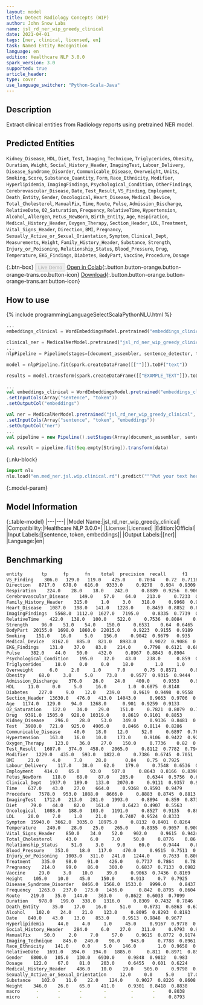 ```yaml
---
layout: model
title: Detect Radiology Concepts (WIP)
author: John Snow Labs
name: jsl_rd_ner_wip_greedy_clinical
date: 2021-04-01
tags: [ner, clinical, licensed, en]
task: Named Entity Recognition
language: en
edition: Healthcare NLP 3.0.0
spark_version: 3.0
supported: true
article_header:
type: cover
use_language_switcher: "Python-Scala-Java"
---
```



## Description


Extract clinical entities from Radiology reports using pretrained NER model.


## Predicted Entities


`Kidney_Disease`, `HDL`, `Diet`, `Test`, `Imaging_Technique`, `Triglycerides`, `Obesity`, `Duration`, `Weight`, `Social_History_Header`, `ImagingTest`, `Labour_Delivery`, `Disease_Syndrome_Disorder`, `Communicable_Disease`, `Overweight`, `Units`, `Smoking`, `Score`, `Substance_Quantity`, `Form`, `Race_Ethnicity`, `Modifier`, `Hyperlipidemia`, `ImagingFindings`, `Psychological_Condition`, `OtherFindings`, `Cerebrovascular_Disease`, `Date`, `Test_Result`, `VS_Finding`, `Employment`, `Death_Entity`, `Gender`, `Oncological`, `Heart_Disease`, `Medical_Device`, `Total_Cholesterol`, `ManualFix`, `Time`, `Route`, `Pulse`, `Admission_Discharge`, `RelativeDate`, `O2_Saturation`, `Frequency`, `RelativeTime`, `Hypertension`, `Alcohol`, `Allergen`, `Fetus_NewBorn`, `Birth_Entity`, `Age`, `Respiration`, `Medical_History_Header`, `Oxygen_Therapy`, `Section_Header`, `LDL`, `Treatment`, `Vital_Signs_Header`, `Direction`, `BMI`, `Pregnancy`, `Sexually_Active_or_Sexual_Orientation`, `Symptom`, `Clinical_Dept`, `Measurements`, `Height`, `Family_History_Header`, `Substance`, `Strength`, `Injury_or_Poisoning`, `Relationship_Status`, `Blood_Pressure`, `Drug`, `Temperature`, `EKG_Findings`, `Diabetes`, `BodyPart`, `Vaccine`, `Procedure`, `Dosage`


{:.btn-box}
<button class="button button-orange" disabled>Live Demo</button>
[Open in Colab](https://colab.research.google.com/github/JohnSnowLabs/spark-nlp-workshop/blob/master/tutorials/Certification_Trainings/Healthcare/1.Clinical_Named_Entity_Recognition_Model.ipynb){:.button.button-orange.button-orange-trans.co.button-icon}
[Download](https://s3.amazonaws.com/auxdata.johnsnowlabs.com/clinical/models/jsl_rd_ner_wip_greedy_clinical_en_3.0.0_3.0_1617260438155.zip){:.button.button-orange.button-orange-trans.arr.button-icon}


## How to use






<div class="tabs-box" markdown="1">
{% include programmingLanguageSelectScalaPythonNLU.html %}

```python
...
embeddings_clinical = WordEmbeddingsModel.pretrained("embeddings_clinical", "en", "clinical/models").setInputCols(["sentence", "token"]).setOutputCol("embeddings")

clinical_ner = MedicalNerModel.pretrained("jsl_rd_ner_wip_greedy_clinical", "en", "clinical/models").setInputCols(["sentence", "token", "embeddings"]).setOutputCol("ner")
...
nlpPipeline = Pipeline(stages=[document_assembler, sentence_detector, tokenizer, embeddings_clinical, clinical_ner, ner_converter])

model = nlpPipeline.fit(spark.createDataFrame([[""]]).toDF("text"))

results = model.transform(spark.createDataFrame([["EXAMPLE_TEXT"]]).toDF("text"))
```
```scala
...
val embeddings_clinical = WordEmbeddingsModel.pretrained("embeddings_clinical", "en", "clinical/models")
.setInputCols(Array("sentence", "token"))
.setOutputCol("embeddings")

val ner = MedicalNerModel.pretrained("jsl_rd_ner_wip_greedy_clinical", "en", "clinical/models")
.setInputCols(Array("sentence", "token", "embeddings"))
.setOutputCol("ner")
...
val pipeline = new Pipeline().setStages(Array(document_assembler, sentence_detector, tokenizer, embeddings_clinical, ner, ner_converter))

val result = pipeline.fit(Seq.empty[String]).transform(data)
```


{:.nlu-block}
```python
import nlu
nlu.load("en.med_ner.jsl.wip.clinical.rd").predict("""Put your text here.""")
```

</div>


{:.model-param}
## Model Information


{:.table-model}
|---|---|
|Model Name:|jsl_rd_ner_wip_greedy_clinical|
|Compatibility:|Healthcare NLP 3.0.0+|
|License:|Licensed|
|Edition:|Official|
|Input Labels:|[sentence, token, embeddings]|
|Output Labels:|[ner]|
|Language:|en|




## Benchmarking


```bash
entity       tp      fp      fn    total  precision  recall      f1
VS_Finding    306.0   129.0   119.0    425.0     0.7034    0.72  0.7116
Direction   8717.0   678.0   616.0   9333.0     0.9278   0.934  0.9309
Respiration    224.0    28.0    18.0    242.0     0.8889  0.9256  0.9069
Cerebrovascular_Disease    149.0    57.0    64.0    213.0     0.7233  0.6995  0.7112
Family_History_Header    315.0     1.0     3.0    318.0     0.9968  0.9906  0.9937
Heart_Disease   1087.0   198.0   141.0   1228.0     0.8459  0.8852  0.8651
ImagingFindings   5568.0  1112.0  1627.0   7195.0     0.8335  0.7739  0.8026
RelativeTime    422.0   138.0   100.0    522.0     0.7536  0.8084    0.78
Strength     96.0    51.0    54.0    150.0     0.6531    0.64  0.6465
BodyPart  20155.0  1698.0  1860.0  22015.0     0.9223  0.9155  0.9189
Smoking    151.0    16.0     5.0    156.0     0.9042  0.9679   0.935
Medical_Device   8162.0   885.0   821.0   8983.0     0.9022  0.9086  0.9054
EKG_Findings    131.0    37.0    83.0    214.0     0.7798  0.6121  0.6859
Pulse    382.0    44.0    50.0    432.0     0.8967  0.8843  0.8904
Psychological_Condition    195.0    32.0    43.0    238.0      0.859  0.8193  0.8387
Triglycerides     18.0     0.0     0.0     18.0        1.0     1.0     1.0
Overweight      6.0     2.0     1.0      7.0       0.75  0.8571     0.8
Obesity     68.0     3.0     5.0     73.0     0.9577  0.9315  0.9444
Admission_Discharge    376.0    26.0    24.0    400.0     0.9353    0.94  0.9377
HDL     11.0     0.0     5.0     16.0        1.0  0.6875  0.8148
Diabetes    227.0     9.0    12.0    239.0     0.9619  0.9498  0.9558
Section_Header  13630.0   476.0   413.0  14043.0     0.9663  0.9706  0.9684
Age   1174.0   129.0    94.0   1268.0      0.901  0.9259  0.9133
O2_Saturation    122.0    34.0    29.0    151.0     0.7821  0.8079  0.7948
Drug   9391.0  1505.0   928.0  10319.0     0.8619  0.9101  0.8853
Kidney_Disease    296.0    28.0    53.0    349.0     0.9136  0.8481  0.8796
Test   3980.0   721.0   925.0   4905.0     0.8466  0.8114  0.8286
Communicable_Disease     40.0    18.0    12.0     52.0     0.6897  0.7692  0.7273
Hypertension    163.0    16.0    10.0    173.0     0.9106  0.9422  0.9261
Oxygen_Therapy    123.0    36.0    27.0    150.0     0.7736    0.82  0.7961
Test_Result   1607.0   374.0   458.0   2065.0     0.8112  0.7782  0.7944
Modifier   1229.0   435.0   593.0   1822.0     0.7386  0.6745  0.7051
BMI     21.0     4.0     7.0     28.0       0.84    0.75  0.7925
Labour_Delivery    117.0    38.0    62.0    179.0     0.7548  0.6536  0.7006
Employment    414.0    65.0    93.0    507.0     0.8643  0.8166  0.8398
Fetus_NewBorn    118.0    68.0    87.0    205.0     0.6344  0.5756  0.6036
Clinical_Dept   1937.0   189.0   133.0   2070.0     0.9111  0.9357  0.9233
Time    637.0    43.0    27.0    664.0     0.9368  0.9593  0.9479
Procedure   7578.0   953.0  1088.0   8666.0     0.8883  0.8745  0.8813
ImagingTest   1712.0   213.0   281.0   1993.0     0.8894   0.859  0.8739
Diet     79.0    44.0    82.0    161.0     0.6423  0.4907  0.5563
Oncological   1088.0   188.0   103.0   1191.0     0.8527  0.9135   0.882
LDL     20.0     7.0     1.0     21.0     0.7407  0.9524  0.8333
Symptom  15940.0  3662.0  3035.0  18975.0     0.8132  0.8401  0.8264
Temperature    240.0    28.0    25.0    265.0     0.8955  0.9057  0.9006
Vital_Signs_Header    850.0    34.0    52.0    902.0     0.9615  0.9424  0.9518
Total_Cholesterol     43.0     6.0     7.0     50.0     0.8776    0.86  0.8687
Relationship_Status     51.0     3.0     9.0     60.0     0.9444    0.85  0.8947
Blood_Pressure    353.0    18.0   117.0    470.0     0.9515  0.7511  0.8395
Injury_or_Poisoning   1003.0   311.0   241.0   1244.0     0.7633  0.8063  0.7842
Treatment    335.0    98.0    91.0    426.0     0.7737  0.7864    0.78
Pregnancy    214.0    99.0    86.0    300.0     0.6837  0.7133  0.6982
Vaccine     29.0     3.0    10.0     39.0     0.9063  0.7436  0.8169
Height    105.0    10.0    45.0    150.0      0.913     0.7  0.7925
Disease_Syndrome_Disorder   8466.0  1568.0  1533.0   9999.0     0.8437  0.8467  0.8452
Frequency   1263.0   237.0   173.0   1436.0      0.842  0.8795  0.8604
Route    219.0    35.0   144.0    363.0     0.8622  0.6033  0.7099
Duration    978.0   199.0   338.0   1316.0     0.8309  0.7432  0.7846
Death_Entity     35.0    17.0    16.0     51.0     0.6731  0.6863  0.6796
Alcohol    102.0    24.0    21.0    123.0     0.8095  0.8293  0.8193
Date    840.0    43.0    13.0    853.0     0.9513  0.9848  0.9677
Hyperlipidemia     44.0     4.0     1.0     45.0     0.9167  0.9778  0.9462
Social_History_Header    284.0     6.0    27.0    311.0     0.9793  0.9132  0.9451
ManualFix     50.0     2.0     7.0     57.0     0.9615  0.8772  0.9174
Imaging_Technique    845.0   240.0    98.0    943.0     0.7788  0.8961  0.8333
Race_Ethnicity    141.0     0.0     5.0    146.0        1.0  0.9658  0.9826
RelativeDate   1691.0   394.0   194.0   1885.0      0.811  0.8971  0.8519
Gender   6800.0   105.0   130.0   6930.0     0.9848  0.9812   0.983
Dosage    122.0    67.0    81.0    203.0     0.6455   0.601  0.6224
Medical_History_Header    486.0    10.0    19.0    505.0     0.9798  0.9624   0.971
Sexually_Active_or_Sexual_Orientation     12.0     0.0     5.0     17.0        1.0  0.7059  0.8276
Substance    102.0    11.0    22.0    124.0     0.9027  0.8226  0.8608
Weight    346.0    26.0    65.0    411.0     0.9301  0.8418  0.8838
macro      -       -       -        -         -       -     0.8038
micro      -       -       -        -         -       -     0.8793
```
<!--stackedit_data:
eyJoaXN0b3J5IjpbMTA3NzMzNDgyXX0=
-->